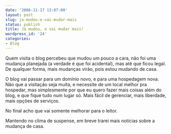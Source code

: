 ```yaml
---
date: '2006-11-17 13:07:00'
layout: post
slug: ja-mudou-e-vai-mudar-mais
status: publish
title: Já mudou, e vai mudar mais!
wordpress_id: '24'
categories:
- Blog
---
```


Quem visita o blog percebeu que mudou um pouco a cara, não foi uma mudança planejada (a verdade é que foi acidental), mas até que ficou legal. De qualquer forma, mais mudanças virão, pois estou mudando de casa.

O blog vai passar para um domínio novo, e para uma hospedagem nova.  Não que  a visitação seja muita, e necessite de um local melhor pra hospedar, mas simplesmente por que eu quero fazer mais coisas além do blog, e que fique tudo num lugar só. Mais fácil de gerenciar, mais liberdade, mais opções de serviços.

No final acho que vai somente melhorar para o leitor.

Mantendo no clima de suspense, em breve trarei mais notícias sobre a mudança de casa.
